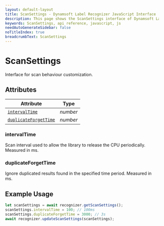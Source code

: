 ```yaml
---
layout: default-layout
title: ScanSettings - Dynamsoft Label Recognizer JavaScript Interface
description: This page shows the ScanSettings interface of Dynamsoft Label Recognizer for JavaScript.
keywords: ScanSettings, api reference, javascript, js
needAutoGenerateSidebar: false
noTitleIndex: true
breadcrumbText: ScanSettings
---
```


# ScanSettings

Interface for scan behaviour customization.

## Attributes

| Attribute | Type | 
|---------- | ---- | 
| [ `intervalTime` ](#intervaltime) | *number* |
| [ `duplicateForgetTime` ](#duplicateforgettime) | *number* |

### intervalTime

Scan interval used to allow the library to release the CPU periodically. Measured in ms.

### duplicateForgetTime

Ignore duplicated results found in the specified time period. Measured in ms.

## Example Usage

```js
let scanSettings = await recognizer.getScanSettings();
scanSettings.intervalTime = 100; // 100ms
scanSettings.duplicateForgetTime = 3000; // 3s
await recognizer.updateScanSettings(scanSettings);
```
